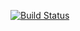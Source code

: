 [![Build Status](https://travis-ci.com/TeamPagnus/minecraft-server-manager.png?branch=master)](https://travis-ci.com/TeamPagnus/minecraft-server-manager)
